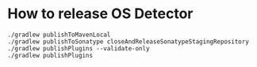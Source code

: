 # How to release OS Detector

```shell
./gradlew publishToMavenLocal
./gradlew publishToSonatype closeAndReleaseSonatypeStagingRepository
./gradlew publishPlugins --validate-only
./gradlew publishPlugins
```
